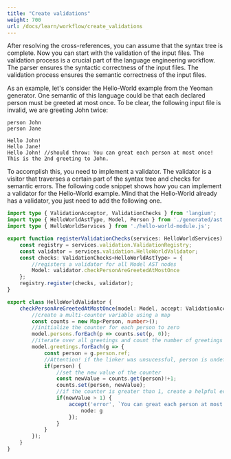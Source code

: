 ```yaml
---
title: "Create validations"
weight: 700
url: /docs/learn/workflow/create_validations
---
```


After resolving the cross-references, you can assume that the syntax tree is complete. Now you can start with the validation of the input files. The validation process is a crucial part of the language engineering workflow. The parser ensures the syntactic correctness of the input files. The validation process ensures the semantic correctness of the input files.

As an example, let's consider the Hello-World example from the Yeoman generator. One semantic of this language could be that each declared person must be greeted at most once. To be clear, the following input file is invalid, we are greeting John twice:

```text
person John
person Jane

Hello John!
Hello Jane!
Hello John! //should throw: You can great each person at most once! This is the 2nd greeting to John.
```

To accomplish this, you need to implement a validator. The validator is a visitor that traverses a certain part of the syntax tree and checks for semantic errors. The following code snippet shows how you can implement a validator for the Hello-World example. Mind that the Hello-World already has a validator, you just need to add the following one.

```ts
import type { ValidationAcceptor, ValidationChecks } from 'langium';
import type { HelloWorldAstType, Model, Person } from './generated/ast.js';
import type { HelloWorldServices } from './hello-world-module.js';

export function registerValidationChecks(services: HelloWorldServices) {
    const registry = services.validation.ValidationRegistry;
    const validator = services.validation.HelloWorldValidator;
    const checks: ValidationChecks<HelloWorldAstType> = {
        //registers a validator for all Model AST nodes
        Model: validator.checkPersonAreGreetedAtMostOnce
    };
    registry.register(checks, validator);
}

export class HelloWorldValidator {
    checkPersonAreGreetedAtMostOnce(model: Model, accept: ValidationAcceptor): void {
        //create a multi-counter variable using a map
        const counts = new Map<Person, number>();
        //initialize the counter for each person to zero
        model.persons.forEach(p => counts.set(p, 0));
        //iterate over all greetings and count the number of greetings for each person
        model.greetings.forEach(g => {
            const person = g.person.ref;
            //Attention! if the linker was unsucessful, person is undefined
            if(person) {
                //set the new value of the counter
                const newValue = counts.get(person)!+1;
                counts.set(person, newValue);
                //if the counter is greater than 1, create a helpful error
                if(newValue > 1) {
                    accept('error', `You can great each person at most once! This is the ${newValue}${newValue==2?'nd':'th'} greeting to ${person.name}.`, {
                        node: g
                    });
                }
            }
        });
    }
}
```
